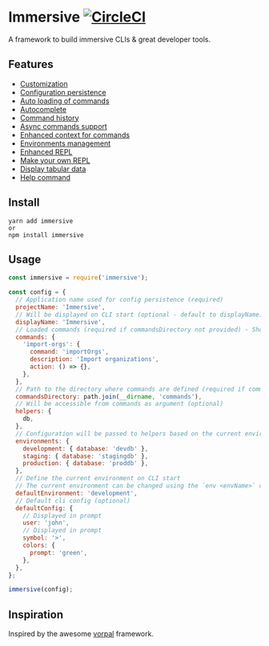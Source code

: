 # Immersive [![CircleCI](https://circleci.com/gh/MatthieuLemoine/immersive/tree/master.svg?style=svg)](https://circleci.com/gh/MatthieuLemoine/immersive/tree/master)

A framework to build immersive CLIs & great developer tools.

## Features

- [Customization](https://github.com/MatthieuLemoine/immersive/wiki/Configuration#customization)
- [Configuration persistence](https://github.com/MatthieuLemoine/immersive/wiki/Configuration)
- [Auto loading of commands](https://github.com/MatthieuLemoine/immersive/wiki/Commands#commands-directory)
- [Autocomplete](https://github.com/MatthieuLemoine/immersive/wiki/Commands#autocomplete)
- [Command history](https://github.com/MatthieuLemoine/immersive/wiki/Commands#history)
- [Async commands support](https://github.com/MatthieuLemoine/immersive/wiki/Commands#example)
- [Enhanced context for commands](https://github.com/MatthieuLemoine/immersive/wiki/Commands#enhanced-context)
- [Environments management](https://github.com/MatthieuLemoine/immersive/wiki/Environments)
- [Enhanced REPL](https://github.com/MatthieuLemoine/immersive/wiki/REPL)
- [Make your own REPL](https://github.com/MatthieuLemoine/immersive/wiki/REPL#make-your-own-repl)
- [Display tabular data](https://github.com/MatthieuLemoine/immersive/wiki/Logger#table)
- [Help command](https://github.com/MatthieuLemoine/immersive/wiki/Commands#built-in-commands)

## Install

```
yarn add immersive
or
npm install immersive
```

## Usage

```javascript
const immersive = require('immersive');

const config = {
  // Application name used for config persistence (required)
  projectName: 'Immersive',
  // Will be displayed on CLI start (optional - default to displayName)
  displayName: 'Immersive',
  // Loaded commands (required if commandsDirectory not provided) - Should be valid map of ImmersiveCommand
  commands: {
    'import-orgs': {
      command: 'importOrgs',
      description: 'Import organizations',
      action: () => {},
    },
  },
  // Path to the directory where commands are defined (required if commands not provided)
  commandsDirectory: path.join(__dirname, 'commands'),
  // Will be accessible from commands as argument (optional)
  helpers: {
    db,
  },
  // Configuration will be passed to helpers based on the current environment (optional)
  environments: {
    development: { database: 'devdb' },
    staging: { database: 'stagingdb' },
    production: { database: 'proddb' },
  },
  // Define the current environment on CLI start
  // The current environment can be changed using the `env <envName>` command (optional)
  defaultEnvironment: 'development',
  // Default cli config (optional)
  defaultConfig: {
    // Displayed in prompt
    user: 'john',
    // Displayed in prompt
    symbol: '>',
    colors: {
      prompt: 'green',
    },
  },
};

immersive(config);
```

## Inspiration

Inspired by the awesome [vorpal](https://github.com/dthree/vorpal) framework.
